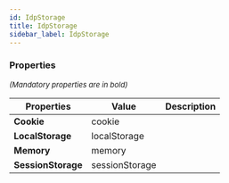 ```yaml
---
id: IdpStorage
title: IdpStorage
sidebar_label: IdpStorage
---
```




### Properties

<font size="2"><i>(Mandatory properties are in bold)</i></font>

| Properties | Value | Description |
| --------- | ---- | ----------- |
| **Cookie** | cookie |  |
| **LocalStorage** | localStorage |  |
| **Memory** | memory |  |
| **SessionStorage** | sessionStorage |  |
